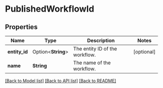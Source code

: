 # PublishedWorkflowId

## Properties

Name | Type | Description | Notes
------------ | ------------- | ------------- | -------------
**entity_id** | Option<**String**> | The entity ID of the workflow. | [optional]
**name** | **String** | The name of the workflow. | 

[[Back to Model list]](../README.md#documentation-for-models) [[Back to API list]](../README.md#documentation-for-api-endpoints) [[Back to README]](../README.md)


